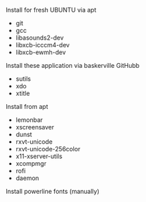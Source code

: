 Install for fresh UBUNTU via apt
* git
* gcc
* libasounds2-dev
* libxcb-icccm4-dev
* libxcb-ewmh-dev

Install these application via baskerville GitHubb
* sutils
* xdo
* xtitle

Install from apt
* lemonbar
* xscreensaver
* dunst
* rxvt-unicode
* rxvt-unicode-256color
* x11-xserver-utils
* xcompmgr
* rofi
* daemon


Install powerline fonts (manually)
